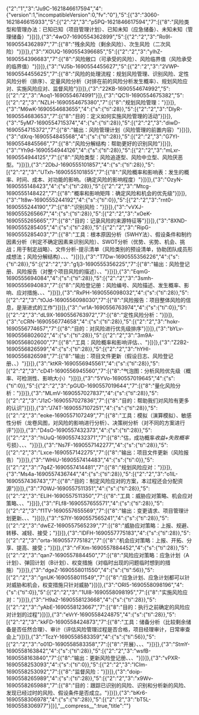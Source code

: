 {"2":"1","3":"Ju9C-1621846617594","4":{"version":1,"incompatibleVersion":0,"fv":"0"},"5":[{"3":"3060-1621846615933","5":[{"2":"2","3":"p5PQ-1621846617594","7":[{"8":"风险类型和管理办法：已知已知（项目管理计划）、已知未知（应急储备）、未知未知（管理储备）"}]}]},{"3":"4wO7-1690554362899","5":[{"2":"2","3":"Ro9l-1690554362897","7":[{"8":"残余风险（剩余风险）、次生风险（二次风险）"}]}]},{"3":"XOUQ-1690554396685","5":[{"2":"2","3":"yIhZ-1690554396683","7":[{"8":"风险敞口（可承受的风险）、风险临界值（风险承受的临界值）"}]}]},{"3":"VJ5b-1690554455627","5":[{"2":"2","3":"2VWP-1690554455625","7":[{"8":"风险的处理流程：规划风险管理、识别风险、定性风险分析（排序）、定量风险分析（对排在前的风险分析发生概率）、规划风险应对、实施风险应对、监督风险"}]}]},{"3":"22KB-1690554674992","5":[{"2":"2","3":"Aoq1-1690554674991"}]},{"3":"QC1I-1690554675382","5":[{"2":"2","3":"NZLH-1690554675380","7":[{"8":"规划风险管理："}]}]},{"3":"M6wK-1690554683655","4":{"s":{"ti":28}},"5":[{"2":"2","3":"DlyR-1690554683653","7":[{"8":"目的：定义如何实施风险管理的活动"}]}]},{"3":"5yM7-1690554715374","4":{"s":{"ti":28}},"5":[{"2":"2","3":"diwD-1690554715372","7":[{"8":"输出：风险管理计划（风险管理的前置内容）"}]}]},{"3":"dXrq-1690554845568","4":{"s":{"ti":28}},"5":[{"2":"2","3":"G7YI-1690554845566","7":[{"8":"风险分解结构：帮助更好的识别风险"}]}]},{"3":"Yh9d-1690554944126","4":{"s":{"ti":28}},"5":[{"2":"2","3":"mLxr-1690554944125","7":[{"8":"风险类型：风险追逐型、风险中立型、风险厌恶型。"}]}]},{"3":"2DbJ-1690555101857","4":{"s":{"ti":28}},"5":[{"2":"2","3":"UTxh-1690555101855","7":[{"8":"风险概率和影响表：发生的概率、时间、成本、对功能的影响。（确定风险的影响程度）"}]}]},{"3":"OzyN-1690555148423","4":{"s":{"ti":28}},"5":[{"2":"2","3":"Mtcg-1690555148422","7":[{"8":"概率和影响矩阵：确定风险和机会的优先级"}]}]},{"3":"1t8w-1690555244192","4":{"s":{"ti":0}},"5":[{"2":"2","3":"rnt0-1690555244190","7":[{"8":"识别风险："}]}]},{"3":"vVXJ-1690555265667","4":{"s":{"ti":28}},"5":[{"2":"2","3":"xOeK-1690555265665","7":[{"8":"目的：记录风险的来源特征等"}]}]},{"3":"8XND-1690555285405","4":{"s":{"ti":28}},"5":[{"2":"2","3":"RipG-1690555285403","7":[{"8":"工具：根本原因分析（5WHY法）、假设条件和制约因素分析（判定不确定因素来识别风险）、SWOT分析（优势、劣势、机会、挑战；用于制定战略）、文件分析-提示清单（风险类别的预设清单，协助团队成员形成想法；风险分解结构）、、、"}]}]},{"3":"T7Dw-1690555356226","4":{"s":{"ti":28}},"5":[{"2":"2","3":"g1j3-1690555356225","7":[{"8":"输出：风险登记册、风险报告（对整个项目风险的描述）、、"}]}]},{"3":"EqmG-1690555694084","4":{"s":{"ti":28}},"5":[{"2":"2","3":"3smh-1690555694083","7":[{"8":"风险登记册：风险编号、风险描述、发生概率、影响、应对措施、、、"}]}]},{"3":"RxPH-1690556098032","4":{"s":{"ti":28}},"5":[{"2":"2","3":"tOJd-1690556098030","7":[{"8":"风险报告：项目整体风险的信息，是渐进式的工作"}]}]},{"3":"vr1A-1690556763974","4":{"s":{"ti":0}},"5":[{"2":"2","3":"dL9X-1690556763972","7":[{"8":"定性风险分析："}]}]},{"3":"cCRN-1690556774658","4":{"s":{"ti":28}},"5":[{"2":"2","3":"hokr-1690556774657","7":[{"8":"目的：对风险进行优先级排序"}]}]},{"3":"bYLv-1690556802602","4":{"s":{"ti":28}},"5":[{"2":"2","3":"3m9A-1690556802600","7":[{"8":"工具：风险概率和影响评估、、"}]}]},{"3":"Z2B2-1690556826599","4":{"s":{"ti":28}},"5":[{"2":"2","3":"hYHI-1690556826598","7":[{"8":"输出：项目文件更新（假设日志、风险登记册、、）"}]}]},{"3":"ktKR-1690556945561","4":{"s":{"ti":28}},"5":[{"2":"2","3":"cD41-1690556945560","7":[{"8":"气泡图：分析风险优先级（概率、可检测性、影响大小）"}]}]},{"3":"5YVo-1690557019645","4":{"s":{"ti":0}},"5":[{"2":"2","3":"pGUD-1690557019644","7":[{"8":"量化风险分析："}]}]},{"3":"MLmV-1690557027837","4":{"s":{"ti":28}},"5":[{"2":"2","3":"J1zC-1690557027836","7":[{"8":"目的：帮助我们对风险有更多的认识"}]}]},{"3":"J74T-1690557107251","4":{"s":{"ti":28}},"5":[{"2":"2","3":"eoke-1690557107249","7":[{"8":"工具：模拟（演算模拟）、敏感性分析（龙卷风图，对风险的影响进行分析）、决策树分析（对不同的方案进行评"}]}]},{"3":"D4sO-1690557432373","4":{"s":{"ti":28}},"5":[{"2":"2","3":"hUuQ-1690557432371","7":[{"8":"估，成功概率*收益+失败概率*亏损）、、、"}]}]},{"3":"Ns7F-1690557142277","4":{"s":{"ti":28}},"5":[{"2":"2","3":"Lxce-1690557142275","7":[{"8":"输出：项目文件更新（风险报告）"}]}]},{"3":"WHiU-1690557414483","4":{"s":{"ti":0}},"5":[{"2":"2","3":"7q4Z-1690557414481","7":[{"8":"规划风险应对："}]}]},{"3":"Ms4a-1690557436744","4":{"s":{"ti":28}},"5":[{"2":"2","3":"o1lL-1690557436743","7":[{"8":"目的：制定风险应对的方案，本过程还会分配资源"}]}]},{"3":"7OWJ-1690557511351","4":{"s":{"ti":28}},"5":[{"2":"2","3":"ELlH-1690557511350","7":[{"8":"工具：威胁应对策略、机会应对策略、、、"}]}]},{"3":"FLf8-1690557655571","4":{"s":{"ti":28}},"5":[{"2":"2","3":"f1TV-1690557655569","7":[{"8":"输出：变更请求、项目管理计划更新、、、"}]}]},{"3":"S7IY-1690557565241","4":{"s":{"ti":28}},"5":[{"2":"2","3":"dwEZ-1690557565239","7":[{"8":"威胁应对策略：上报、规避、转移、减轻、接受；"}]}]},{"3":"lDFH-1690557775183","4":{"s":{"ti":28}},"5":[{"2":"2","3":"orta-1690557775182","7":[{"8":"机会应对策略：上报、开拓、分享、提高、接受；"}]}]},{"3":"rFXm-1690557884452","4":{"s":{"ti":28}},"5":[{"2":"2","3":"qan7-1690557884450","7":[{"8":"风险应对策略：应急计划（A计划）、弹回计划（B计划）、权变措施（对临时出现的问题临时想到的措施）"}]}]},{"3":"dgeZ-1690558011550","4":{"s":{"ti":56}},"5":[{"2":"2","3":"gnUK-1690558011549","7":[{"8":"应急计划、应急计划都可以针对威胁和机会，权变措施只针对威胁"}]}]},{"3":"ORI5-1690558098196","4":{"s":{"ti":0}},"5":[{"2":"2","3":"1Ul8-1690558098195","7":[{"8":"实施风险应对："}]}]},{"3":"H9a2-1690558123668","4":{"s":{"ti":28}},"5":[{"2":"2","3":"yAbE-1690558123667","7":[{"8":"目的：执行之前确定的风险应对计划的过程"}]}]},{"3":"eVrY-1690558424875","4":{"s":{"ti":28}},"5":[{"2":"2","3":"kkFD-1690558424873","7":[{"8":"工具：储备分析（比较剩余储备是否任然合理）、审计（评估风险管理过程是否合格，项目经理审计，日常审查会上"}]}]},{"3":"TczY-1690558583359","4":{"s":{"ti":56}},"5":[{"2":"2","3":"o01D-1690558583358","7":[{"8":"开展）、、、"}]}]},{"3":"StmY-1690558163842","4":{"s":{"ti":28}},"5":[{"2":"2","3":"wsfB-1690558163840","7":[{"8":"输出：更新风险登记册、、、"}]}]},{"3":"vPXR-1690558253093","4":{"s":{"ti":0}},"5":[{"2":"2","3":"ICIm-1690558253092","7":[{"8":"监督风险："}]}]},{"3":"doip-1690558265989","4":{"s":{"ti":28}},"5":[{"2":"2","3":"x9Wv-1690558265988","7":[{"8":"目的：跟踪已识别的风险、识别和分析新的风险、发现已经过时的风险、假设条件是否成立。"}]}]},{"3":"bKr6-1690558306978","4":{"s":{"ti":28}},"5":[{"2":"2","3":"bT5L-1690558306977"}]}],"\_\_compress\_\_":true,"title":""}
